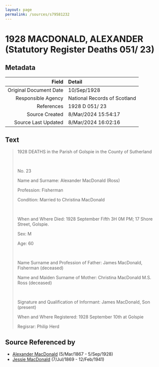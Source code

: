 ```yaml
---
layout: page
permalink: /sources/s79581232
---
```


# 1928 MACDONALD, ALEXANDER (Statutory Register Deaths 051/ 23)

## Metadata
Field | Detail
---:|:---
Original Document Date | 10/Sep/1928
Responsible Agency | National Records of Scotland
References | 1928 D 051/ 23
Source Created | 8/Mar/2024 15:54:17
Source Last Updated | 8/Mar/2024 16:02:16

## Text

> 1928 DEATHS in the Parish of Golspie in the County of Sutherland
>
> <br/>
>
> No. 23
>
> Name and Surname: Alexander MacDonald (Ross)
>
> Profession: Fisherman
>
> Condition: Married to Christina MacDonald
>
> <br/>
>
> When and Where Died: 1928 September Fifth 3H 0M PM; 17 Shore Street, Golspie.
>
> Sex: M
>
> Age: 60
>
> <br/>
>
> Name Surname and Profession of Father: James MacDonald, Fisherman (deceased)
>
> Name and Maiden Surname of Mother: Christina MacDonald M.S. Ross (deceased)
>
> <br/>
>
> Signature and Qualification of Informant: James MacDonald, Son (present)
>
> When and Where Registered: 1928 September 10th at Golspie
>
> Regisrar: Philip Herd
>

## Source Referenced by

* [Alexander MacDonald](../people/@81905126@-alexander-macdonald-b1867-3-5-d1928-9-5.md) (5/Mar/1867 - 5/Sep/1928)
* [Jessie MacDonald](../people/@97412403@-jessie-macdonald-b1869-7-7-d1941-2-12.md) (7/Jul/1869 - 12/Feb/1941)
